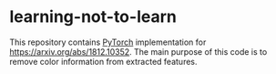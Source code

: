 # learning-not-to-learn
This repository contains [PyTorch](https://pytorch.org) implementation for https://arxiv.org/abs/1812.10352.
The main purpose of this code is to remove color information from extracted features.


